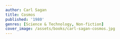 ```yaml
---
author: Carl Sagan
title: Cosmos
published: '1980'
genres: [Science & Technology, Non-fiction]
cover_image: /assets/books/carl-sagan-cosmos.jpg
---
```

